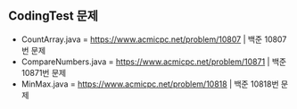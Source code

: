 ## CodingTest 문제

- CountArray.java = https://www.acmicpc.net/problem/10807 | 백준 10807번 문제
- CompareNumbers.java = https://www.acmicpc.net/problem/10871 | 백준 10871번 문제
- MinMax.java = https://www.acmicpc.net/problem/10818 | 백준 10818번 문제